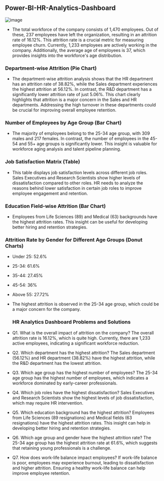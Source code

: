 ## Power-BI-HR-Analytics-Dashboard

![image](https://github.com/user-attachments/assets/bd585c03-2ec1-4b8f-8230-d5767eed0dab)

* The total workforce of the company consists of 1,470 employees. Out of these, 237 employees have left the organization, resulting in an attrition rate of 16.12%. This attrition rate is a 
crucial metric for measuring employee churn. Currently, 1,233 employees are actively working in the company. Additionally, the average age of employees is 37, which provides insights into 
the workforce's age distribution.

### Department-wise Attrition (Pie Chart)

* The department-wise attrition analysis shows that the HR department has an attrition rate of 38.82%, while the Sales department experiences the highest attrition at 56.12%. In contrast, the R&D department has a significantly lower attrition rate of just 5.06%. This chart clearly highlights that attrition is a major concern in the Sales and HR departments. Addressing the high turnover in these departments could be crucial for improving overall employee retention.

### Number of Employees by Age Group (Bar Chart)
* The majority of employees belong to the 25-34 age group, with 309 males and 217 females. In contrast, the number of employees in the 45-54 and 55+ age groups is significantly lower. This insight is valuable for workforce aging analysis and talent pipeline planning.

### Job Satisfaction Matrix (Table)
* This table displays job satisfaction levels across different job roles. Sales Executives and Research Scientists show higher levels of dissatisfaction compared to other roles. HR needs to analyze the reasons behind lower satisfaction in certain job roles to improve employee engagement and retention.

### Education Field-wise Attrition (Bar Chart)
* Employees from Life Sciences (89) and Medical (63) backgrounds have the highest attrition rates. This insight can be useful for developing better hiring and retention strategies.

### Attrition Rate by Gender for Different Age Groups (Donut Charts)
* Under 25: 52.6%
* 25-34: 61.6%
* 35-44: 27.45%
* 45-54: 36%
* Above 55: 27.72%
* The highest attrition is observed in the 25-34 age group, which could be a major concern for the company.

  ### HR Analytics Dashboard Problems and Solutions
  
* Q1. What is the overall impact of attrition on the company?
The overall attrition rate is 16.12%, which is quite high. Currently, there are 1,233 active employees, indicating a significant workforce reduction.
* Q2. Which department has the highest attrition?
The Sales department (56.12%) and HR department (38.82%) have the highest attrition, while the R&D department has the lowest attrition.
* Q3. Which age group has the highest number of employees?
The 25-34 age group has the highest number of employees, which indicates a workforce dominated by early-career professionals.
* Q4. Which job roles have the highest dissatisfaction?
Sales Executives and Research Scientists show the highest levels of job dissatisfaction, which may require HR intervention.
* Q5. Which education background has the highest attrition?
Employees from Life Sciences (89 resignations) and Medical fields (63 resignations) have the highest attrition rates. This insight can help in developing better hiring and retention strategies.
* Q6. Which age group and gender have the highest attrition rate?
The 25-34 age group has the highest attrition rate at 61.6%, which suggests that retaining young professionals is a challenge.
* Q7. How does work-life balance impact employees?
If work-life balance is poor, employees may experience burnout, leading to dissatisfaction and higher attrition. Ensuring a healthy work-life balance can help improve employee retention.
  
